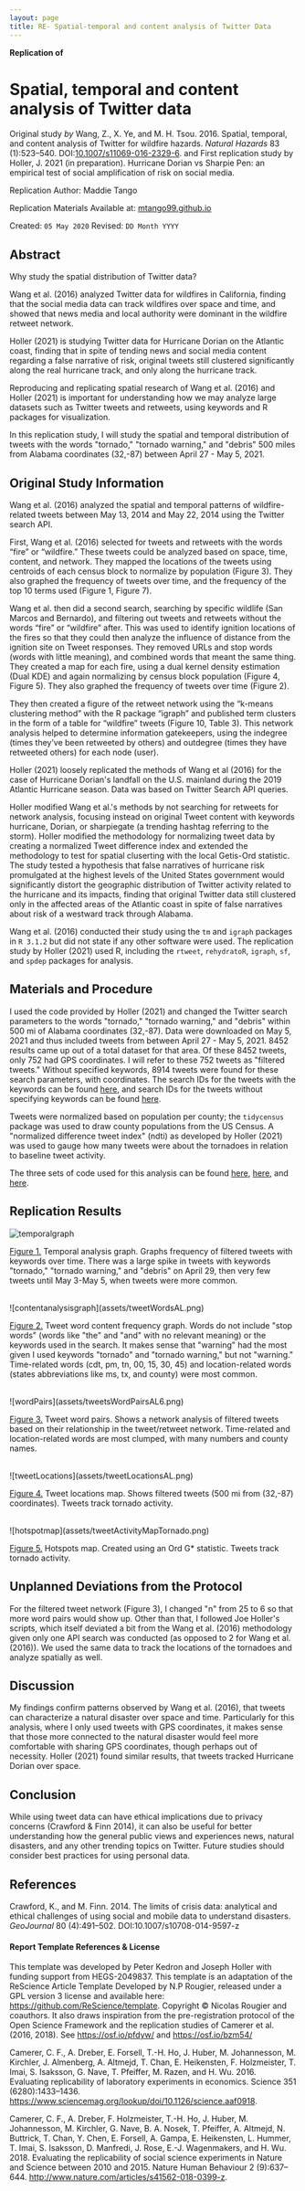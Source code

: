 ```yaml
---
layout: page
title: RE- Spatial-temporal and content analysis of Twitter Data
---
```



**Replication of**
# Spatial, temporal and content analysis of Twitter data

Original study *by* Wang, Z., X. Ye, and M. H. Tsou. 2016. Spatial, temporal, and content analysis of Twitter for wildfire hazards. *Natural Hazards* 83 (1):523–540. DOI:[10.1007/s11069-016-2329-6](https://doi.org/10.1007/s11069-016-2329-6). 
and
First replication study by Holler, J. 2021 (in preparation). Hurricane Dorian vs Sharpie Pen: an empirical test of social amplification of risk on social media.

Replication Author: 
Maddie Tango

Replication Materials Available at: [mtango99.github.io](mtango99.github.io)

Created: `05 May 2020`
Revised: `DD Month YYYY`

## Abstract 

Why study the spatial distribution of Twitter data? 

Wang et al. (2016) analyzed Twitter data for wildfires in California, finding that the social media data can track wildfires over space and time, and showed that news media and local authority were dominant in the wildfire retweet network. 

Holler (2021) is studying Twitter data for Hurricane Dorian on the Atlantic coast, finding that in spite of tending news and social media content regarding a false narrative of risk, original tweets still clustered significantly along the real hurricane track, and only along the hurricane track.

Reproducing and replicating spatial research of Wang et al. (2016) and Holler (2021) is important for understanding how we may analyze large datasets such as Twitter tweets and retweets, using keywords and R packages for visualization. 

In this replication study, I will study the spatial and temporal distribution of tweets with the words "tornado," "tornado warning," and "debris" 500 miles from Alabama coordinates (32,-87) between April 27 - May 5, 2021. 



## Original Study Information

Wang et al. (2016) analyzed the spatial and temporal patterns of wildfire-related tweets between May 13, 2014 and May 22, 2014 using the Twitter search API.

First, Wang et al. (2016) selected for tweets and retweets with the words “fire” or “wildfire.” These tweets could be analyzed based on space, time, content, and network. They mapped the locations of the tweets using centroids of each census block to normalize by population (Figure 3). They also graphed the frequency of tweets over time, and the frequency of the top 10 terms used (Figure 1, Figure 7).

Wang et al. then did a second search, searching by specific wildlife (San Marcos and Bernardo), and filtering out tweets and retweets without the words “fire” or “wildfire” after. This was used to identify ignition locations of the fires so that they could then analyze the influence of distance from the ignition site on Tweet responses. They removed URLs and stop words (words with little meaning), and combined words that meant the same thing. They created a map for each fire, using a dual kernel density estimation (Dual KDE) and again normalizing by census block population (Figure 4, Figure 5). They also graphed the frequency of tweets over time (Figure 2).

They then created a figure of the retweet network using the “k-means clustering method” with the R package “igraph” and published term clusters in the form of a table for “wildfire” tweets (Figure 10, Table 3). This network analysis helped to determine information gatekeepers, using the indegree (times they’ve been retweeted by others) and outdegree (times they have retweeted others) for each node (user).

Holler (2021) loosely replicated the methods of Wang et al (2016) for the case of Hurricane Dorian's landfall on the U.S. mainland during the 2019 Atlantic Hurricane season. Data was based on Twitter Search API queries. 

Holler modified Wang et al.'s methods by not searching for retweets for network analysis, focusing instead on original Tweet content with keywords hurricane, Dorian, or sharpiegate (a trending hashtag referring to the storm). Holler modified the methodology for normalizing tweet data by creating a normalized Tweet difference index and extended the methodology to test for spatial cluserting with the local Getis-Ord statistic. The study tested a hypothesis that false narratives of hurricane risk promulgated at the highest levels of the United States government would significantly distort the geographic distribution of Twitter activity related to the hurricane and its impacts, finding that original Twitter data still clustered only in the affected areas of the Atlantic coast in spite of false narratives about risk of a westward track through Alabama.

Wang et al. (2016) conducted their study using the `tm` and `igraph` packages in `R 3.1.2` but did not state if any other software were used. 
The replication study by Holler (2021) used R, including the `rtweet`, `rehydratoR`, `igraph`, `sf`, and `spdep` packages for analysis.

## Materials and Procedure

I used the code provided by Holler (2021) and changed the Twitter search parameters to the words "tornado," "tornado warning," and "debris" within 500 mi of Alabama coordinates (32,-87). 
Data were downloaded on May 5, 2021 and thus included tweets from between April 27 - May 5, 2021. 
8452 results came up out of a total dataset for that area. 
Of these 8452 tweets, only 752 had GPS coordinates. I will refer to these 752 tweets as "filtered tweets."
Without specified keywords, 8914 tweets were found for these search parameters, with coordinates. 
The search IDs for the tweets with the keywords can be found [here](https://github.com/mtango99/RE-Dorian/blob/main/data/derived/public/tweetfiltids.txt), 
and search IDs for the tweets without specifying keywords can be found [here](https://github.com/mtango99/RE-Dorian/blob/main/data/derived/public/tweettotalfiltids.txt).

Tweets were normalized based on population per county; the `tidycensus` package was used to draw county populations from the US Census. 
A "normalized difference tweet index" (ndti) as developed by Holler (2021) was used to gauge how many tweets were about the tornadoes in relation to baseline tweet activity. 

The three sets of code used for this analysis can be found [here](https://github.com/mtango99/RE-Dorian/blob/main/procedure/code/01-search_dorianPROJ.R), [here](https://github.com/mtango99/RE-Dorian/blob/main/procedure/code/02-analyze-dorianPROJ.R), and [here](https://github.com/mtango99/RE-Dorian/blob/main/procedure/code/04-spatial-clusteringPROJ.r). 

## Replication Results

![temporalgraph](assets/tweetsByHourAL.png)

[Figure 1.](assets/tweetsByHourAL.png) Temporal analysis graph. Graphs frequency of filtered tweets with keywords over time. 
There was a large spike in tweets with keywords "tornado," "tornado warning," and "debris" on April 29, then very few tweets until May 3-May 5, when tweets were more common. 

<br>
![contentanalysisgraph](assets/tweetWordsAL.png)

[Figure 2.](assets/tweetWordsAL.png) Tweet word content frequency graph. Words do not include "stop words" (words like "the" and "and" with no relevant meaning) or the keywords used in the search. 
It makes sense that "warning" had the most given I used keywords "tornado" and "tornado warning," but not "warning." Time-related words (cdt, pm, tn, 00, 15, 30, 45) and location-related words (states abbreviations like ms, tx, and county) were most common. 

<br>
![wordPairs](assets/tweetsWordPairsAL6.png)

[Figure 3.](assets/tweetsWordPairsAL6.png) Tweet word pairs. Shows a network analysis of filtered tweets based on their relationship in the tweet/retweet network. Time-related and location-related words are most clumped, with many numbers and county names. 

<br>
![tweetLocations](assets/tweetLocationsAL.png)

[Figure 4.](assets/tweetLocationsAL.png) Tweet locations map. Shows filtered tweets (500 mi from (32,-87) coordinates). Tweets track tornado activity. 

<br>
![hotspotmap](assets/tweetActivityMapTornado.png)

[Figure 5.](assets/tweetActivityMapTornado.png) Hotspots map. Created using an Ord G* statistic. Tweets track tornado activity. 


## Unplanned Deviations from the Protocol

For the filtered tweet network (Figure 3), I changed "n" from 25 to 6 so that more word pairs would show up. 
Other than that, I followed Joe Holler's scripts, which itself deviated a bit from the Wang et al. (2016) methodology given only one API search was conducted (as opposed to 2 for Wang et al. (2016)). We used the same data to track the locations of the tornadoes and analyze spatially as well. 

## Discussion

My findings confirm patterns observed by Wang et al. (2016), that tweets 
can characterize a natural disaster over space and time. Particularly for this analysis, where I only 
used tweets with GPS coordinates, it makes sense that those more connected to the 
natural disaster would feel more comfortable with sharing GPS coordinates, though 
perhaps out of necessity. Holler (2021) found similar results, that tweets tracked Hurricane Dorian over space. 


## Conclusion

While using tweet data can have ethical implications due to privacy concerns (Crawford & Finn 2014), it can also be useful for better understanding 
how the general public views and experiences news, natural disasters, and any other trending topics on Twitter. Future studies should consider best practices for using 
personal data. 



## References

Crawford, K., and M. Finn. 2014. The limits of crisis data: analytical and ethical challenges of using social and mobile data to understand disasters. *GeoJournal* 80 (4):491–502. DOI:10.1007/s10708-014-9597-z

####  Report Template References & License

This template was developed by Peter Kedron and Joseph Holler with funding support from HEGS-2049837. This template is an adaptation of the ReScience Article Template Developed by N.P Rougier, released under a GPL version 3 license and available here: https://github.com/ReScience/template. Copyright © Nicolas Rougier and coauthors. It also draws inspiration from the pre-registration protocol of the Open Science Framework and the replication studies of Camerer et al. (2016, 2018). See https://osf.io/pfdyw/ and https://osf.io/bzm54/ 

Camerer, C. F., A. Dreber, E. Forsell, T.-H. Ho, J. Huber, M. Johannesson, M. Kirchler, J. Almenberg, A. Altmejd, T. Chan, E. Heikensten, F. Holzmeister, T. Imai, S. Isaksson, G. Nave, T. Pfeiffer, M. Razen, and H. Wu. 2016. Evaluating replicability of laboratory experiments in economics. Science 351 (6280):1433–1436. https://www.sciencemag.org/lookup/doi/10.1126/science.aaf0918. 

Camerer, C. F., A. Dreber, F. Holzmeister, T.-H. Ho, J. Huber, M. Johannesson, M. Kirchler, G. Nave, B. A. Nosek, T. Pfeiffer, A. Altmejd, N. Buttrick, T. Chan, Y. Chen, E. Forsell, A. Gampa, E. Heikensten, L. Hummer, T. Imai, S. Isaksson, D. Manfredi, J. Rose, E.-J. Wagenmakers, and H. Wu. 2018. Evaluating the replicability of social science experiments in Nature and Science between 2010 and 2015. Nature Human Behaviour 2 (9):637–644. http://www.nature.com/articles/s41562-018-0399-z.
